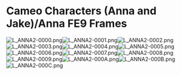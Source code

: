 # Cameo Characters (Anna and Jake)/Anna FE9 Frames

![L_ANNA2-0000.png](https://raw.githubusercontent.com/Klokinator/FE-Repo/main/Portrait%20Repository/Cameo%20Characters%20(Anna%20and%20Jake)/Anna%20FE9%20Frames/L_ANNA2-0000.png "L_ANNA2-0000.png")![L_ANNA2-0001.png](https://raw.githubusercontent.com/Klokinator/FE-Repo/main/Portrait%20Repository/Cameo%20Characters%20(Anna%20and%20Jake)/Anna%20FE9%20Frames/L_ANNA2-0001.png "L_ANNA2-0001.png")![L_ANNA2-0002.png](https://raw.githubusercontent.com/Klokinator/FE-Repo/main/Portrait%20Repository/Cameo%20Characters%20(Anna%20and%20Jake)/Anna%20FE9%20Frames/L_ANNA2-0002.png "L_ANNA2-0002.png")![L_ANNA2-0003.png](https://raw.githubusercontent.com/Klokinator/FE-Repo/main/Portrait%20Repository/Cameo%20Characters%20(Anna%20and%20Jake)/Anna%20FE9%20Frames/L_ANNA2-0003.png "L_ANNA2-0003.png")![L_ANNA2-0004.png](https://raw.githubusercontent.com/Klokinator/FE-Repo/main/Portrait%20Repository/Cameo%20Characters%20(Anna%20and%20Jake)/Anna%20FE9%20Frames/L_ANNA2-0004.png "L_ANNA2-0004.png")![L_ANNA2-0005.png](https://raw.githubusercontent.com/Klokinator/FE-Repo/main/Portrait%20Repository/Cameo%20Characters%20(Anna%20and%20Jake)/Anna%20FE9%20Frames/L_ANNA2-0005.png "L_ANNA2-0005.png")![L_ANNA2-0006.png](https://raw.githubusercontent.com/Klokinator/FE-Repo/main/Portrait%20Repository/Cameo%20Characters%20(Anna%20and%20Jake)/Anna%20FE9%20Frames/L_ANNA2-0006.png "L_ANNA2-0006.png")![L_ANNA2-0007.png](https://raw.githubusercontent.com/Klokinator/FE-Repo/main/Portrait%20Repository/Cameo%20Characters%20(Anna%20and%20Jake)/Anna%20FE9%20Frames/L_ANNA2-0007.png "L_ANNA2-0007.png")![L_ANNA2-0008.png](https://raw.githubusercontent.com/Klokinator/FE-Repo/main/Portrait%20Repository/Cameo%20Characters%20(Anna%20and%20Jake)/Anna%20FE9%20Frames/L_ANNA2-0008.png "L_ANNA2-0008.png")![L_ANNA2-0009.png](https://raw.githubusercontent.com/Klokinator/FE-Repo/main/Portrait%20Repository/Cameo%20Characters%20(Anna%20and%20Jake)/Anna%20FE9%20Frames/L_ANNA2-0009.png "L_ANNA2-0009.png")![L_ANNA2-000A.png](https://raw.githubusercontent.com/Klokinator/FE-Repo/main/Portrait%20Repository/Cameo%20Characters%20(Anna%20and%20Jake)/Anna%20FE9%20Frames/L_ANNA2-000A.png "L_ANNA2-000A.png")![L_ANNA2-000B.png](https://raw.githubusercontent.com/Klokinator/FE-Repo/main/Portrait%20Repository/Cameo%20Characters%20(Anna%20and%20Jake)/Anna%20FE9%20Frames/L_ANNA2-000B.png "L_ANNA2-000B.png")![L_ANNA2-000C.png](https://raw.githubusercontent.com/Klokinator/FE-Repo/main/Portrait%20Repository/Cameo%20Characters%20(Anna%20and%20Jake)/Anna%20FE9%20Frames/L_ANNA2-000C.png "L_ANNA2-000C.png")